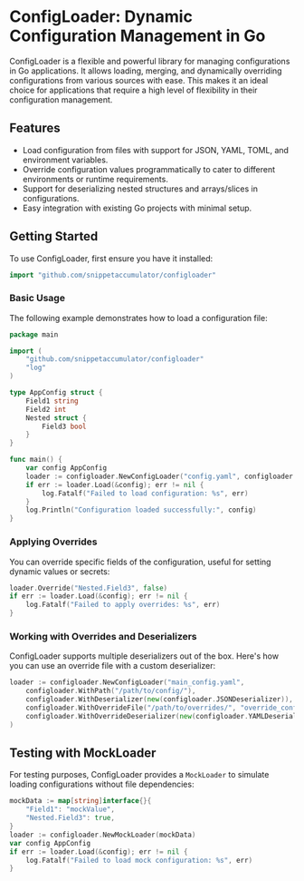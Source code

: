 # ConfigLoader: Dynamic Configuration Management in Go

ConfigLoader is a flexible and powerful library for managing configurations in Go applications. It allows loading, merging, and dynamically overriding configurations from various sources with ease. This makes it an ideal choice for applications that require a high level of flexibility in their configuration management.

## Features

- Load configuration from files with support for JSON, YAML, TOML, and environment variables.
- Override configuration values programmatically to cater to different environments or runtime requirements.
- Support for deserializing nested structures and arrays/slices in configurations.
- Easy integration with existing Go projects with minimal setup.

## Getting Started

To use ConfigLoader, first ensure you have it installed:

```go
import "github.com/snippetaccumulator/configloader"
```

### Basic Usage

The following example demonstrates how to load a configuration file:

```go
package main

import (
    "github.com/snippetaccumulator/configloader"
    "log"
)

type AppConfig struct {
    Field1 string
    Field2 int
    Nested struct {
        Field3 bool
    }
}

func main() {
    var config AppConfig
    loader := configloader.NewConfigLoader("config.yaml", configloader.WithPath("/path/to/config/"), configloader.WithDeserializer(new(configloader.YAMLDeserializer)))
    if err := loader.Load(&config); err != nil {
        log.Fatalf("Failed to load configuration: %s", err)
    }
    log.Println("Configuration loaded successfully:", config)
}
```

### Applying Overrides

You can override specific fields of the configuration, useful for setting dynamic values or secrets:

```go
loader.Override("Nested.Field3", false)
if err := loader.Load(&config); err != nil {
    log.Fatalf("Failed to apply overrides: %s", err)
}
```

### Working with Overrides and Deserializers

ConfigLoader supports multiple deserializers out of the box. Here's how you can use an override file with a custom deserializer:

```go
loader := configloader.NewConfigLoader("main_config.yaml",
    configloader.WithPath("/path/to/config/"),
    configloader.WithDeserializer(new(configloader.JSONDeserializer)),
    configloader.WithOverrideFile("/path/to/overrides/", "override_config.yaml"),
    configloader.WithOverrideDeserializer(new(configloader.YAMLDeserializer)),
)
```

## Testing with MockLoader

For testing purposes, ConfigLoader provides a `MockLoader` to simulate loading configurations without file dependencies:

```go
mockData := map[string]interface{}{
    "Field1": "mockValue",
    "Nested.Field3": true,
}
loader := configloader.NewMockLoader(mockData)
var config AppConfig
if err := loader.Load(&config); err != nil {
    log.Fatalf("Failed to load mock configuration: %s", err)
}
```
